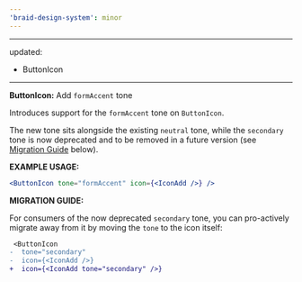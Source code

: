 ```yaml
---
'braid-design-system': minor
---
```


---
updated:
  - ButtonIcon
---

**ButtonIcon:** Add `formAccent` tone

Introduces support for the `formAccent` tone on `ButtonIcon`.

The new tone sits alongside the existing `neutral` tone, while the `secondary` tone is now deprecated and to be removed in a future version (see [Migration Guide] below).

**EXAMPLE USAGE:**
```jsx
<ButtonIcon tone="formAccent" icon={<IconAdd />} />
```

**MIGRATION GUIDE:**

For consumers of the now deprecated `secondary` tone, you can pro-actively migrate away from it by moving the `tone` to the icon itself:

```diff
 <ButtonIcon
-  tone="secondary"
-  icon={<IconAdd />}
+  icon={<IconAdd tone="secondary" />}
```


[Migration Guide]: #migration-guide
